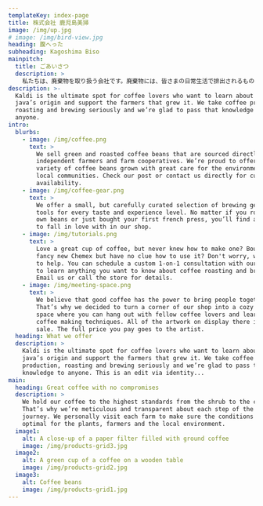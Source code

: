 ```yaml
---
templateKey: index-page
title: 株式会社 鹿児島美掃
image: /img/up.jpg
# image: /img/bird-view.jpg
heading: 腹へった
subheading: Kagoshima Biso
mainpitch:
  title: ごあいさつ
  description: >
    私たちは、廃棄物を取り扱う会社です。廃棄物には、皆さまの日常生活で排出されるものや、企業等の事業活動で排出されるものなど、様々な種類があります。毎年、鹿児島県では約900万トンもの廃棄物が排出されていますが、たくさんの同業の仲間たちによってキレイで安全な街が維持されています。私たちが目指すのも、その維持への貢献です。そしてさらに質の良いサービスによって、より良い社会、持続可能な社会を作り続けていくことです。地域社会と共存しながら、鹿児島美掃はスタッフ全員で真正面から取り組んでまいります。
description: >-
  Kaldi is the ultimate spot for coffee lovers who want to learn about their
  java’s origin and support the farmers that grew it. We take coffee production,
  roasting and brewing seriously and we’re glad to pass that knowledge to
  anyone.
intro:
  blurbs:
    - image: /img/coffee.png
      text: >
        We sell green and roasted coffee beans that are sourced directly from
        independent farmers and farm cooperatives. We’re proud to offer a
        variety of coffee beans grown with great care for the environment and
        local communities. Check our post or contact us directly for current
        availability.
    - image: /img/coffee-gear.png
      text: >
        We offer a small, but carefully curated selection of brewing gear and
        tools for every taste and experience level. No matter if you roast your
        own beans or just bought your first french press, you’ll find a gadget
        to fall in love with in our shop.
    - image: /img/tutorials.png
      text: >
        Love a great cup of coffee, but never knew how to make one? Bought a
        fancy new Chemex but have no clue how to use it? Don't worry, we’re here
        to help. You can schedule a custom 1-on-1 consultation with our baristas
        to learn anything you want to know about coffee roasting and brewing.
        Email us or call the store for details.
    - image: /img/meeting-space.png
      text: >
        We believe that good coffee has the power to bring people together.
        That’s why we decided to turn a corner of our shop into a cozy meeting
        space where you can hang out with fellow coffee lovers and learn about
        coffee making techniques. All of the artwork on display there is for
        sale. The full price you pay goes to the artist.
  heading: What we offer
  description: >
    Kaldi is the ultimate spot for coffee lovers who want to learn about their
    java’s origin and support the farmers that grew it. We take coffee
    production, roasting and brewing seriously and we’re glad to pass that
    knowledge to anyone. This is an edit via identity...
main:
  heading: Great coffee with no compromises
  description: >
    We hold our coffee to the highest standards from the shrub to the cup.
    That’s why we’re meticulous and transparent about each step of the coffee’s
    journey. We personally visit each farm to make sure the conditions are
    optimal for the plants, farmers and the local environment.
  image1:
    alt: A close-up of a paper filter filled with ground coffee
    image: /img/products-grid3.jpg
  image2:
    alt: A green cup of a coffee on a wooden table
    image: /img/products-grid2.jpg
  image3:
    alt: Coffee beans
    image: /img/products-grid1.jpg
---
```

